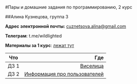 #Пары и домашние задания по программированию, 2 курс

##Алина Кузнецова, группа 3 

__Адрес электронной почты:__ cuznetsova.alina@gmail.com

__Телеграм__: t.me/wildlighted 

__Материалы за 1 курс__: [лежат тут](https://github.com/wildlighted/coding-year-1)

Что|Где
---|---:
ДЗ 1|[Виселица](https://github.com/wildlighted/coding-year-2/tree/master/hw/hanging%20man)
ДЗ 2|[Информация про пользователей](https://github.com/wildlighted/coding-year-2/tree/master/hw/hw2)
